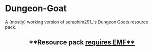# Dungeon-Goat
A (mostly) working version of  seraphim291_'s Dungeon Goats resource pack.

<h2 style="text-align: center;">**Resource pack <u>requires<u> EMF**</h2>
